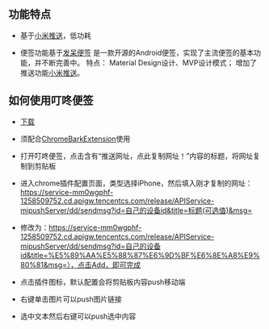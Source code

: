 ## 功能特点

+ 基于[小米推送](https://dev.mi.com/console/doc/detail?pId=863)，低功耗


+ 便签功能基于[发呆便签](https://github.com/ifadai/SuperNote)
是一款开源的Android便签，实现了主流便签的基本功能，并不断完善中。 特点： Material Design设计、MVP设计模式；
增加了推送功能[小米推送](https://dev.mi.com/console/doc/detail?pId=863)。

## 如何使用叮咚便签

+ [下载](https://github.com/xlvecle/PushLite/releases)


+ 须配合[ChromeBarkExtension](https://chrome.google.com/webstore/detail/bark/pmlkbdbpglkgbgopghdcmohdcmladeii?utm_source=chrome-ntp-icon)使用

+ 打开叮咚便签，点击含有“推送网址，点此复制网址！”内容的标题，将网址复制到剪贴板

+ 进入chrome插件配置页面，类型选择iPhone，然后填入刚才复制的网址：https://service-mm0wgphf-1258509752.cd.apigw.tencentcs.com/release/APIService-mipushServer/dd/sendmsg?id=自己的设备id&title=标题(可选值)&msg=
+ 修改为：https://service-mm0wgphf-1258509752.cd.apigw.tencentcs.com/release/APIService-mipushServer/dd/sendmsg?id=自己的设备id&title=%E5%89%AA%E5%88%87%E6%9D%BF%E6%8E%A8%E9%80%81&msg=），点击Add，即可完成

+ 点击插件图标，默认配置会将剪贴板内容push移动端

+ 右键单击图片可以push图片链接

+ 选中文本然后右键可以push选中内容
